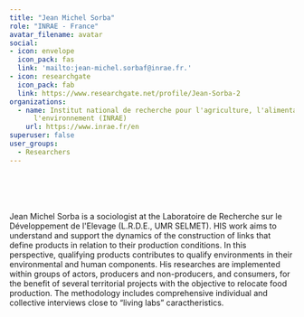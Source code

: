 ```yaml
---
title: "Jean Michel Sorba"
role: "INRAE - France"
avatar_filename: avatar
social:
- icon: envelope
  icon_pack: fas
  link: 'mailto:jean-michel.sorbaf@inrae.fr.'
- icon: researchgate
  icon_pack: fab
  link: https://www.researchgate.net/profile/Jean-Sorba-2
organizations:
  - name: Institut national de recherche pour l'agriculture, l'alimentation et
      l'environnement (INRAE)
    url: https://www.inrae.fr/en
superuser: false
user_groups:
  - Researchers
---
```

<br />
<br />
<br />
<br />
Jean Michel Sorba is a sociologist at the Laboratoire de Recherche sur le Développement de l'Elevage (L.R.D.E., UMR SELMET). HIS work aims to understand and support the dynamics of the construction of links that define products in relation to their production conditions. In this perspective, qualifying products contributes to qualify environments in their environmental and human components. His researches are implemented within groups of actors, producers and non-producers, and consumers, for the benefit of several territorial projects with the objective to relocate food production. The methodology includes comprehensive individual and collective interviews close to “living labs” caractheristics.

